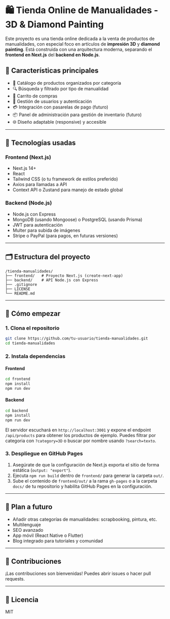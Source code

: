 # 🛍️ Tienda Online de Manualidades - 3D & Diamond Painting

Este proyecto es una tienda online dedicada a la venta de productos de manualidades, con especial foco en artículos de **impresión 3D** y **diamond painting**. Está construida con una arquitectura moderna, separando el **frontend en Next.js** del **backend en Node.js**.



## 🧩 Características principales

- 🎨 Catálogo de productos organizados por categoría
- 🔍 Búsqueda y filtrado por tipo de manualidad
- 🛒 Carrito de compras
- 👤 Gestión de usuarios y autenticación
- 💳 Integración con pasarelas de pago (futuro)
- 📦 Panel de administración para gestión de inventario (futuro)
- 🌐 Diseño adaptable (responsive) y accesible

---

## 🧱 Tecnologías usadas

### Frontend (Next.js)

- Next.js 14+
- React
- Tailwind CSS (o tu framework de estilos preferido)
- Axios para llamadas a API
- Context API o Zustand para manejo de estado global

### Backend (Node.js)

- Node.js con Express
- MongoDB (usando Mongoose) o PostgreSQL (usando Prisma)
- JWT para autenticación
- Multer para subida de imágenes
- Stripe o PayPal (para pagos, en futuras versiones)

---

## 🗂️ Estructura del proyecto



```
/tienda-manualidades/
├── frontend/   # Proyecto Next.js (create-next-app)
├── backend/    # API Node.js con Express
├── .gitignore
├── LICENSE
└── README.md
```

---

## 🚀 Cómo empezar

### 1. Clona el repositorio

```bash
git clone https://github.com/tu-usuario/tienda-manualidades.git
cd tienda-manualidades
```

### 2. Instala dependencias

#### Frontend

```bash
cd frontend
npm install
npm run dev
```

#### Backend

```bash
cd backend
npm install
npm run dev
```

El servidor escuchará en `http://localhost:3001` y expone el endpoint
`/api/products` para obtener los productos de ejemplo. Puedes filtrar por
categoria con `?category=3D` o buscar por nombre usando `?search=texto`.

### 3. Despliegue en GitHub Pages

1. Asegúrate de que la configuración de Next.js exporta el sitio de forma estática (`output: "export"`).
2. Ejecuta `npm run build` dentro de `frontend/` para generar la carpeta `out/`.
3. Sube el contenido de `frontend/out/` a la rama `gh-pages` o a la carpeta `docs/` de tu repositorio y habilita GitHub Pages en la configuración.

---

## 📌 Plan a futuro

- Añadir otras categorías de manualidades: scrapbooking, pintura, etc.
- Multilenguaje
- SEO avanzado
- App móvil (React Native o Flutter)
- Blog integrado para tutoriales y comunidad

---

## 🤝 Contribuciones

¡Las contribuciones son bienvenidas! Puedes abrir issues o hacer pull requests.

---

## 📄 Licencia

MIT
